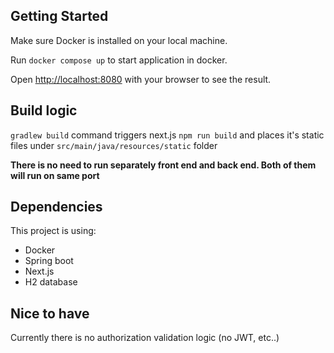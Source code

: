 ## Getting Started

Make sure Docker is installed on your local machine.

Run `docker compose up` to start application in docker.

Open [http://localhost:8080](http://localhost:3000) with your browser to see the result.

## Build logic

`gradlew build` command triggers next.js `npm run build`
and places it's static files under `src/main/java/resources/static` folder

<b>There is no need to run separately front end and back end. Both of them will run on same port</b>

## Dependencies

This project is using:

* Docker
* Spring boot
* Next.js
* H2 database


## Nice to have

Currently there is no authorization validation logic (no JWT, etc..)